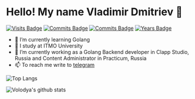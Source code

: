 # Hello! My name Vladimir Dmitriev 👋

[![Visits Badge](https://badges.pufler.dev/visits/v0hm/v0hm)](https://badges.pufler.dev)
[![Commits Badge](https://badges.pufler.dev/commits/monthly/v0hm)](https://badges.pufler.dev)
[![Commits Badge](https://badges.pufler.dev/repos/v0hm)](https://badges.pufler.dev)
[![Years Badge](https://badges.pufler.dev/years/v0hm)](https://badges.pufler.dev)



- 🌱 I’m currently learning Golang
- 🔭 I study at ITMO University
- 🤔 I’m currently working as a Golang Backend developer in Clapp Studio, Russia and Content Administrator in Practicum, Russia
- 📫 To reach me write to [telegram](https://t.me/v0hmly)


![Top Langs](https://github-readme-stats.vercel.app/api/top-langs/?username=v0hm&layout=compact&langs_count=6&theme=dracula)

![Volodya's github stats](https://github-readme-stats.vercel.app/api?username=v0hm&count_private=true&show_icons=true&theme=dracula)


<!--
**v0hm/v0hm** is a ✨ _special_ ✨ repository because its `README.md` (this file) appears on your GitHub profile.

Here are some ideas to get you started:

- 🔭 I’m currently working on ...
- 🌱 I’m currently learning ...
- 👯 I’m looking to collaborate on ...
- 🤔 I’m looking for help with ...
- 💬 Ask me about ...
- 📫 How to reach me: ...
- 😄 Pronouns: ...
- ⚡ Fun fact: ...
-->
